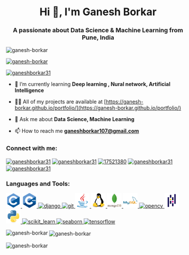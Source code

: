 <h1 align="center">Hi 👋, I'm Ganesh Borkar</h1>
<h3 align="center">A passionate about Data Science & Machine Learning from Pune, India</h3>

<p align="left"> <img src="https://komarev.com/ghpvc/?username=ganesh-borkar&label=Profile%20views&color=0e75b6&style=flat" alt="ganesh-borkar" /> </p>

<p align="left"> <a href="https://github.com/ryo-ma/github-profile-trophy"><img src="https://github-profile-trophy.vercel.app/?username=ganesh-borkar" alt="ganesh-borkar" /></a> </p>

<p align="left"> <a href="https://twitter.com/ganeshborkar31" target="blank"><img src="https://img.shields.io/twitter/follow/ganeshborkar31?logo=twitter&style=for-the-badge" alt="ganeshborkar31" /></a> </p>

- 🌱 I’m currently learning **Deep learning , Nural network, Artificial Intelligence**

- 👨‍💻 All of my projects are available at [https://ganesh-borkar.github.io/portfolio/](https://ganesh-borkar.github.io/portfolio/)

- 💬 Ask me about **Data Science, Machine Learning**

- 📫 How to reach me **ganeshborkar107@gmail.com**

<h3 align="left">Connect with me:</h3>
<p align="left">
<a href="https://twitter.com/ganeshborkar31" target="blank"><img align="center" src="https://raw.githubusercontent.com/rahuldkjain/github-profile-readme-generator/master/src/images/icons/Social/twitter.svg" alt="ganeshborkar31" height="30" width="40" /></a>
<a href="https://linkedin.com/in/ganeshborkar31" target="blank"><img align="center" src="https://raw.githubusercontent.com/rahuldkjain/github-profile-readme-generator/master/src/images/icons/Social/linked-in-alt.svg" alt="ganeshborkar31" height="30" width="40" /></a>
<a href="https://stackoverflow.com/users/17521380" target="blank"><img align="center" src="https://raw.githubusercontent.com/rahuldkjain/github-profile-readme-generator/master/src/images/icons/Social/stack-overflow.svg" alt="17521380" height="30" width="40" /></a>
<a href="https://kaggle.com/ganeshborkar31" target="blank"><img align="center" src="https://raw.githubusercontent.com/rahuldkjain/github-profile-readme-generator/master/src/images/icons/Social/kaggle.svg" alt="ganeshborkar31" height="30" width="40" /></a>
<a href="https://instagram.com/ganeshborkar31" target="blank"><img align="center" src="https://raw.githubusercontent.com/rahuldkjain/github-profile-readme-generator/master/src/images/icons/Social/instagram.svg" alt="ganeshborkar31" height="30" width="40" /></a>
</p>

<h3 align="left">Languages and Tools:</h3>
<p align="left"> <a href="https://www.cprogramming.com/" target="_blank" rel="noreferrer"> <img src="https://raw.githubusercontent.com/devicons/devicon/master/icons/c/c-original.svg" alt="c" width="40" height="40"/> </a> <a href="https://www.w3schools.com/cpp/" target="_blank" rel="noreferrer"> <img src="https://raw.githubusercontent.com/devicons/devicon/master/icons/cplusplus/cplusplus-original.svg" alt="cplusplus" width="40" height="40"/> </a> <a href="https://www.djangoproject.com/" target="_blank" rel="noreferrer"> <img src="https://cdn.worldvectorlogo.com/logos/django.svg" alt="django" width="40" height="40"/> </a> <a href="https://git-scm.com/" target="_blank" rel="noreferrer"> <img src="https://www.vectorlogo.zone/logos/git-scm/git-scm-icon.svg" alt="git" width="40" height="40"/> </a> <a href="https://www.java.com" target="_blank" rel="noreferrer"> <img src="https://raw.githubusercontent.com/devicons/devicon/master/icons/java/java-original.svg" alt="java" width="40" height="40"/> </a> <a href="https://www.linux.org/" target="_blank" rel="noreferrer"> <img src="https://raw.githubusercontent.com/devicons/devicon/master/icons/linux/linux-original.svg" alt="linux" width="40" height="40"/> </a> <a href="https://www.mongodb.com/" target="_blank" rel="noreferrer"> <img src="https://raw.githubusercontent.com/devicons/devicon/master/icons/mongodb/mongodb-original-wordmark.svg" alt="mongodb" width="40" height="40"/> </a> <a href="https://www.mysql.com/" target="_blank" rel="noreferrer"> <img src="https://raw.githubusercontent.com/devicons/devicon/master/icons/mysql/mysql-original-wordmark.svg" alt="mysql" width="40" height="40"/> </a> <a href="https://opencv.org/" target="_blank" rel="noreferrer"> <img src="https://www.vectorlogo.zone/logos/opencv/opencv-icon.svg" alt="opencv" width="40" height="40"/> </a> <a href="https://pandas.pydata.org/" target="_blank" rel="noreferrer"> <img src="https://raw.githubusercontent.com/devicons/devicon/2ae2a900d2f041da66e950e4d48052658d850630/icons/pandas/pandas-original.svg" alt="pandas" width="40" height="40"/> </a> <a href="https://www.python.org" target="_blank" rel="noreferrer"> <img src="https://raw.githubusercontent.com/devicons/devicon/master/icons/python/python-original.svg" alt="python" width="40" height="40"/> </a> <a href="https://scikit-learn.org/" target="_blank" rel="noreferrer"> <img src="https://upload.wikimedia.org/wikipedia/commons/0/05/Scikit_learn_logo_small.svg" alt="scikit_learn" width="40" height="40"/> </a> <a href="https://seaborn.pydata.org/" target="_blank" rel="noreferrer"> <img src="https://seaborn.pydata.org/_images/logo-mark-lightbg.svg" alt="seaborn" width="40" height="40"/> </a> <a href="https://www.tensorflow.org" target="_blank" rel="noreferrer"> <img src="https://www.vectorlogo.zone/logos/tensorflow/tensorflow-icon.svg" alt="tensorflow" width="40" height="40"/> </a> </p>

<p><img align="left" src="https://github-readme-stats.vercel.app/api/top-langs?username=ganesh-borkar&show_icons=true&locale=en&layout=compact" alt="ganesh-borkar" /></p>

<p>&nbsp;<img align="center" src="https://github-readme-stats.vercel.app/api?username=ganesh-borkar&show_icons=true&locale=en" alt="ganesh-borkar" /></p>

<p><img align="center" src="https://github-readme-streak-stats.herokuapp.com/?user=ganesh-borkar&" alt="ganesh-borkar" /></p>
